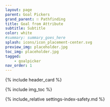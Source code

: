 ```yaml
---
layout: page
parent: Goal Pickers
grand_parent: ∷ Pathfinding
title: Goal from Attribute
subtitle: Subtitle
color: white
#summary: summary_goes_here
splash: icons/icon_placement-center.svg
preview_img: placeholder.jpg
toc_img: placeholder.jpg
tagged: 
    - goalpicker
nav_order: 1
---
```


{% include header_card %}

{% include img_toc %}

{% include_relative settings-index-safety.md %}

